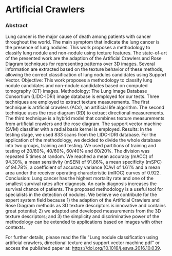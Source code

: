 # Artificial Crawlers

### Abstract
Lung cancer is the major cause of death among patients with cancer throughout the world. The main symptom that indicate the lung cancer is the presence of lung nodules. This work proposes a methodology to classify lung nodule and non-nodule using texture features. The state-of-art of the presented work are the adaption of the Artificial Crawlers and Rose Diagram techniques for representing patterns over 3D images. Several information are extracted based on the texture behavior of these methods, allowing the correct classification of lung nodules candidates using Support Vector. Objective: This work proposes a methodology to classify lung nodule candidates and non-nodule candidates based on computed tomography (CT) images. Methodology: The Lung Image Database Consortium (LIDC-IDRI) image database is employed for our tests. Three techniques are employed to extract texture measurements. The first technique is artificial crawlers (ACs), an artificial life algorithm. The second technique uses the rose diagram (RD) to extract directional measurements. The third technique is a hybrid model that combines texture measurements from artificial crawlers and the rose diagram. The support vector machine (SVM) classifier with a radial basis kernel is employed. Results: In the testing stage, we used 833 scans from the LIDC-IDRI database. For the application of the methodology, we decided to divide the whole database into two groups, training and testing. We used partitions of training and testing of 20/80%, 40/60%, 60/40% and 80/20%. The division was repeated 5 times at random. We reached a mean accuracy (mACC) of 94.30%, a mean sensitivity (mSEN) of 91.86%, a mean specificity (mSPC) of 94.78%, a coefficient of accuracy variance (CAv) of 1.61% and a mean area under the receiver operating characteristic (mROC) curves of 0.922. Conclusion: Lung cancer has the highest mortality rate and one of the smallest survival rates after diagnosis. An early diagnosis increases the survival chance of patients. The proposed methodology is a useful tool for specialists in the detection of nodules. We believe we contribute for the expert system field because 1) the adaption of the Artificial Crawlers and Rose Diagram methods as 3D texture descriptors is innovative and contains great potential; 2) we adapted and developed measurements from the 3D texture descriptors; and 3) the simplicity and discriminative power of the methodology can be extended to applications based on images with other contexts.


For further details, please read the file "Lung nodule classification using artificial crawlers, directional texture and support vector machine.pdf" or access the published paper at: https://doi.org/10.1016/j.eswa.2016.10.039.
